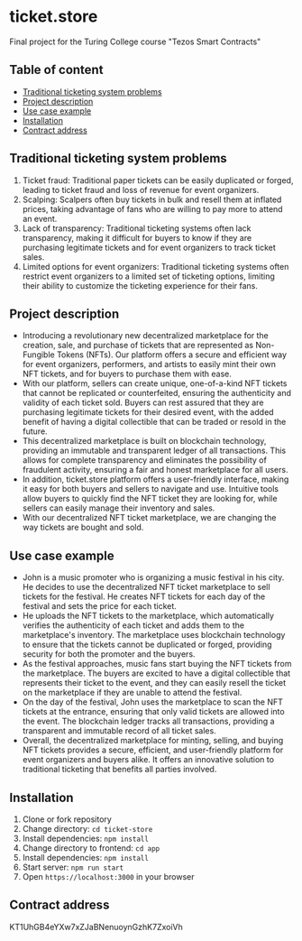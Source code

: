 # ticket.store
Final project for the Turing College course "Tezos Smart Contracts"

## Table of content
- [Traditional ticketing system problems](https://github.com/BenasVolkovas/ticket-store#Traditional-ticketing-system-problems)
- [Project description](https://github.com/BenasVolkovas/ticket-store#Project-description)
- [Use case example](https://github.com/BenasVolkovas/ticket-store#Use-case-example)
- [Installation](https://github.com/BenasVolkovas/ticket-store#Installation)
- [Contract address](https://github.com/BenasVolkovas/ticket-store#Contract-address)

## Traditional ticketing system problems
1. Ticket fraud: Traditional paper tickets can be easily duplicated or forged, leading to ticket fraud and loss of revenue for event organizers.
2. Scalping: Scalpers often buy tickets in bulk and resell them at inflated prices, taking advantage of fans who are willing to pay more to attend an event.
3. Lack of transparency: Traditional ticketing systems often lack transparency, making it difficult for buyers to know if they are purchasing legitimate tickets and for event organizers to track ticket sales.
4. Limited options for event organizers: Traditional ticketing systems often restrict event organizers to a limited set of ticketing options, limiting their ability to customize the ticketing experience for their fans.

## Project description
- Introducing a revolutionary new decentralized marketplace for the creation, sale, and purchase of tickets that are represented as Non-Fungible Tokens (NFTs). Our platform offers a secure and efficient way for event organizers, performers, and artists to easily mint their own NFT tickets, and for buyers to purchase them with ease.
- With our platform, sellers can create unique, one-of-a-kind NFT tickets that cannot be replicated or counterfeited, ensuring the authenticity and validity of each ticket sold. Buyers can rest assured that they are purchasing legitimate tickets for their desired event, with the added benefit of having a digital collectible that can be traded or resold in the future.
- This decentralized marketplace is built on blockchain technology, providing an immutable and transparent ledger of all transactions. This allows for complete transparency and eliminates the possibility of fraudulent activity, ensuring a fair and honest marketplace for all users.
- In addition, ticket.store platform offers a user-friendly interface, making it easy for both buyers and sellers to navigate and use. Intuitive tools allow buyers to quickly find the NFT ticket they are looking for, while sellers can easily manage their inventory and sales.
- With our decentralized NFT ticket marketplace, we are changing the way tickets are bought and sold.

## Use case example
- John is a music promoter who is organizing a music festival in his city. He decides to use the decentralized NFT ticket marketplace to sell tickets for the festival. He creates NFT tickets for each day of the festival and sets the price for each ticket.
- He uploads the NFT tickets to the marketplace, which automatically verifies the authenticity of each ticket and adds them to the marketplace's inventory. The marketplace uses blockchain technology to ensure that the tickets cannot be duplicated or forged, providing security for both the promoter and the buyers.
- As the festival approaches, music fans start buying the NFT tickets from the marketplace. The buyers are excited to have a digital collectible that represents their ticket to the event, and they can easily resell the ticket on the marketplace if they are unable to attend the festival.
- On the day of the festival, John uses the marketplace to scan the NFT tickets at the entrance, ensuring that only valid tickets are allowed into the event. The blockchain ledger tracks all transactions, providing a transparent and immutable record of all ticket sales.
- Overall, the decentralized marketplace for minting, selling, and buying NFT tickets provides a secure, efficient, and user-friendly platform for event organizers and buyers alike. It offers an innovative solution to traditional ticketing that benefits all parties involved.

## Installation
1. Clone or fork repository
2. Change directory: `cd ticket-store`
3. Install dependencies: `npm install`
4. Change directory to frontend: `cd app`
5. Install dependencies: `npm install`
6. Start server: `npm run start`
7. Open `https://localhost:3000` in your browser

## Contract address
KT1UhGB4eYXw7xZJaBNenuoynGzhK7ZxoiVh

